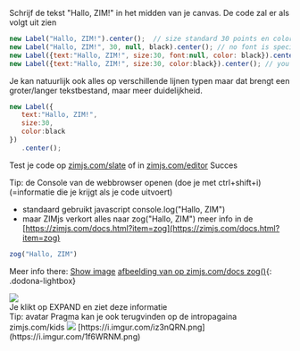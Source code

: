 Schrijf de tekst "Hallo, ZIM!" in het midden van je canvas.
De code zal er als volgt uit zien

```javascript 
new Label("Hallo, ZIM!").center();  // size standard 30 points en color black
new Label("Hallo, ZIM!", 30, null, black).center(); // no font is specified so it is null 
new Label({text:"Hallo, ZIM!", size:30, font:null, color: black}).center(); //specify all ZIM DUO elements 
new Label({text:"Hallo, ZIM!", size:30, color:black}).center(); // you don't have to specify all elements in order
```
Je kan natuurlijk ook alles op verschillende lijnen typen maar dat brengt een groter/langer tekstbestand, maar meer duidelijkheid.
```javascript
new Label({
   text:"Hallo, ZIM!",
   size:30,
   color:black
})
   .center();
```

Test je code op [zimjs.com/slate](zimjs.com/slate) of in [zimjs.com/editor](zimjs.com/editor)
Succes

Tip: de Console van de webbrowser openen (doe je met ctrl+shift+i) (=informatie die je krijgt als je code uitvoert)
* standaard gebruikt javascript console.log("Hallo, ZIM") 
* maar ZIMjs verkort alles naar zog("Hallo, ZIM") meer info in de [https://zimjs.com/docs.html?item=zog](https://zimjs.com/docs.html?item=zog)
```javascript
zog("Hallo, ZIM")
```

Meer info there: 
<a href="https://i.imgur.com/1f6WRNM.png" class="dodona-lightbox">Show image</a>
[afbeelding van op zimjs.com/docs zog()](https://i.imgur.com/1f6WRNM.png){: .dodona-lightbox}
<div class="dodona-centered-group">
   <img src="https://i.imgur.com/iz3nQRN.png" />
  <br>
   Je klikt op EXPAND en ziet deze informatie 
  <br> Tip: avatar Pragma kan je ook terugvinden op de intropagaina zimjs.com/kids  
  <img src="https://i.imgur.com/1f6WRNM.png" />
 [https://i.imgur.com/iz3nQRN.png](https://i.imgur.com/1f6WRNM.png)
</div>
